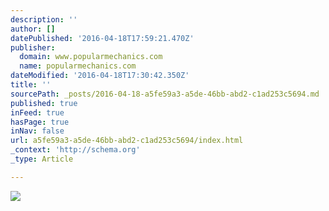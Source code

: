 ```yaml
---
description: ''
author: []
datePublished: '2016-04-18T17:59:21.470Z'
publisher:
  domain: www.popularmechanics.com
  name: popularmechanics.com
dateModified: '2016-04-18T17:30:42.350Z'
title: ''
sourcePath: _posts/2016-04-18-a5fe59a3-a5de-46bb-abd2-c1ad253c5694.md
published: true
inFeed: true
hasPage: true
inNav: false
url: a5fe59a3-a5de-46bb-abd2-c1ad253c5694/index.html
_context: 'http://schema.org'
_type: Article

---
```

![](http://pop.h-cdn.co/assets/16/15/980x490/1460905253-1460686198-rapides.jpg)